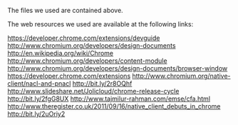 The files we used are contained above.

The web resources we used are available at the following links:

https://developer.chrome.com/extensions/devguide
http://www.chromium.org/developers/design-documents
http://en.wikipedia.org/wiki/Chrome
http://www.chromium.org/developers/content-module
http://www.chromium.org/developers/design-documents/browser-window
https://developer.chrome.com/extensions
http://www.chromium.org/native-client/nacl-and-pnacl
http://bit.ly/2r8OQhf
http://www.slideshare.net/Jolicloud/chrome-release-cycle
http://bit.ly/2fgG8UX
http://www.tajmilur-rahman.com/emse/cfa.html
http://www.theregister.co.uk/2011/09/16/native_client_debuts_in_chrome
http://bit.ly/2uOriy2
